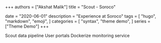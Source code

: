 +++
authors = ["Akshat Malik"]
title = "Scout - Soroco"

date = "2020-06-01"
description = "Experience at Soroco"
tags = [
    "hugo",
    "markdown",
    "emoji",
]
categories = [
    "syntax",
    "theme demo",
]
series = ["Theme Demo"]
+++


Scout data pipeline
User portals
Dockerize
monitoring service